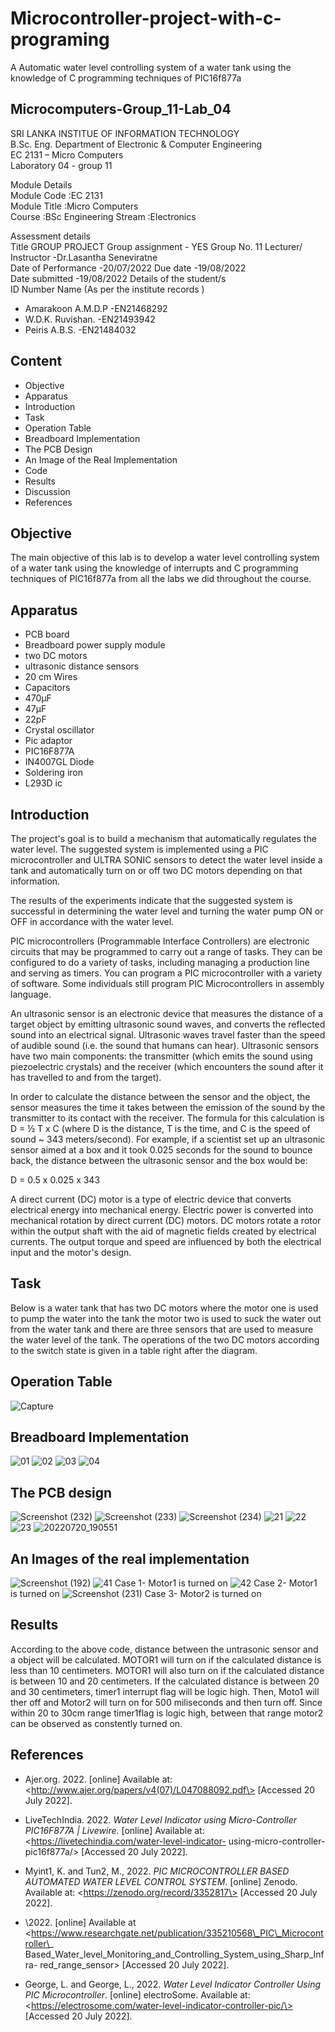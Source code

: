 # Microcontroller-project-with-c-programing
A Automatic water level controlling system of a water tank using the knowledge of C programming techniques of PIC16f877a

## Microcomputers-Group_11-Lab_04
SRI LANKA INSTITUE OF INFORMATION TECHNOLOGY  
B.Sc. Eng. Department of Electronic & Computer Engineering  
EC 2131 – Micro Computers  
Laboratory 04   - group 11
 
Module Details 	
Module Code  :EC 2131	
Module Title :Micro Computers  		
Course       :BSc Engineering 
Stream       :Electronics	

Assessment details 			
Title 	GROUP PROJECT	Group assignment - YES
Group No. 	11
Lecturer/ Instructor  -Dr.Lasantha Seneviratne	 	
Date of Performance   -20/07/2022 
Due date              -19/08/2022	
Date submitted        -19/08/2022 
Details of the student/s  
ID Number 	Name (As per the institute records ) 	
- Amarakoon A.M.D.P -EN21468292
- W.D.K. Ruvishan. -EN21493942
- Peiris A.B.S. -EN21484032

## Content

- Objective
- Apparatus
- Introduction
- Task
- Operation Table
- Breadboard Implementation
- The PCB Design
- An Image of the Real Implementation
- Code
- Results
- Discussion
- References

## Objective

The main objective of this lab is to develop a water level controlling system of a water tank using the knowledge of interrupts and C programming techniques of PIC16f877a from all the labs we did throughout the course.

## Apparatus

- PCB board
- Breadboard power supply module
- two DC motors
- ultrasonic distance sensors
- 20 cm Wires
- Capacitors 
 - 470µF
 - 47µF
 - 22pF
- Crystal oscillator
- Pic adaptor
- PIC16F877A
- IN4007GL Diode
- Soldering iron
- L293D ic

## Introduction

The project's goal is to build a mechanism that automatically regulates the water level. The suggested system is implemented using a PIC microcontroller and ULTRA SONIC sensors to detect the water level inside a tank and automatically turn on or off two DC motors depending on that information.

The results of the experiments indicate that the suggested system is successful in determining the water level and turning the water pump ON or OFF in accordance with the water level.

PIC microcontrollers (Programmable Interface Controllers) are electronic circuits that may be programmed to carry out a range of tasks. They can be configured to do a variety of tasks, including managing a production line and serving as timers. You can program a PIC microcontroller with a variety of software. Some individuals still program PIC Microcontrollers in assembly language.

An ultrasonic sensor is an electronic device that measures the distance of a target object by emitting ultrasonic sound waves, and converts the reflected sound into an electrical signal. Ultrasonic waves travel faster than the speed of audible sound (i.e. the sound that humans can hear). Ultrasonic sensors have two main components: the transmitter (which emits the sound using piezoelectric crystals) and the receiver (which encounters the sound after it has travelled to and from the target).

In order to calculate the distance between the sensor and the object, the sensor measures the time it takes between the emission of the sound by the transmitter to its contact with the receiver. The formula for this calculation is D = ½ T x C (where D is the distance, T is the time, and C is the speed of sound ~ 343 meters/second). For example, if a scientist set up an ultrasonic sensor aimed at a box and it took 0.025 seconds for the sound to bounce back, the distance between the ultrasonic sensor and the box would be:

D = 0.5 x 0.025 x 343

A direct current (DC) motor is a type of electric device that converts electrical energy into mechanical energy. Electric power is converted into mechanical rotation by direct current (DC) motors. DC motors rotate a rotor within the output shaft with the aid of magnetic fields created by electrical currents. The output torque and speed are influenced by both the electrical input and the motor's design.

## Task

Below is a water tank that has two DC motors where the motor one is used to pump the water into the tank the motor two is used to suck the water out from the water tank and there are three sensors that are used to measure the water level of the tank. The operations of the two DC motors according to the switch state is given in a table right after the diagram.

## Operation Table
![Capture](https://user-images.githubusercontent.com/111219871/185356673-943aef1f-9775-41d0-b384-61db702a1efb.PNG)

## Breadboard Implementation
![01](https://user-images.githubusercontent.com/111219871/185334762-2fb08e60-d8ee-4bcd-a9d3-85a43d0aba9c.jpg)
![02](https://user-images.githubusercontent.com/111219871/185334767-5117ad83-274a-489f-862d-53bd5d0eaf78.jpg)
![03](https://user-images.githubusercontent.com/111219871/185334769-bfba5dab-acf0-485b-b91a-6444e325e8a8.jpg)
![04](https://user-images.githubusercontent.com/111219871/185334772-055d599b-9307-4387-a9e2-d940a328ab6b.jpg)

## The PCB design
![Screenshot (232)](https://user-images.githubusercontent.com/111219871/185356111-97bdfc35-097c-4d0d-8707-88224288a22a.png)
![Screenshot (233)](https://user-images.githubusercontent.com/111219871/185356123-1c5053da-e1ce-497e-aef9-9eabf09943e4.png)
![Screenshot (234)](https://user-images.githubusercontent.com/111219871/185356125-59298d4f-910d-4921-8f90-af7740fb6e77.png)
![21](https://user-images.githubusercontent.com/111219871/185335136-ab46e476-7b1f-43eb-b671-267df63eb36e.jpg)
![22](https://user-images.githubusercontent.com/111219871/185335149-5a2ce07a-ceff-42fe-a1d1-109b5cf7b150.jpg)
![23](https://user-images.githubusercontent.com/111219871/185335153-bc4b9b47-6f2a-4c85-8504-4ba2b999c027.jpg)
![20220720_190551](https://user-images.githubusercontent.com/111219871/185336069-d2c9f940-5771-4b92-859b-b936fd3ace09.jpg)

## An Images of the real implementation
![Screenshot (192)](https://user-images.githubusercontent.com/111219871/185343895-b89c7250-3784-4378-8e7f-17fc18916a26.png)
![41](https://user-images.githubusercontent.com/111219871/185343954-e5dbf605-1742-4069-b57c-8a934c4e805d.png)
Case 1- Motor1 is turned on
![42](https://user-images.githubusercontent.com/111219871/185343965-3175a393-9792-4bb7-b5a5-2c7618bfac54.png)
Case 2- Motor1 is turned on
![Screenshot (231)](https://user-images.githubusercontent.com/111219871/185345220-73de7905-bf20-4dfa-a2f8-d8105275125d.png)
Case 3- Motor2 is turned on


## Results

According to the above code, distance between the untrasonic sensor and a object will be calculated. MOTOR1 will turn on if the calculated distance is less than 10 centimeters. MOTOR1 will also turn on if the calculated distance is between 10 and 20 centimeters. If the calculated distance is between 20 and 30 centimeters, timer1 interrupt flag will be logic high. Then, Moto1 will ther off and Motor2 will turn on for 500 miliseconds and then turn off. Since within 20 to 30cm range timer1flag is logic high, between that range motor2 can be observed as constently turned on. 

## References

- Ajer.org. 2022. [online] Available at: \<http://www.ajer.org/papers/v4(07)/L047088092.pdf\> [Accessed 20 July 2022].
- LiveTechIndia. 2022. _Water Level Indicator using Micro-Controller PIC16F877A | Livewire_. [online] Available at: \<https://livetechindia.com/water-level-indicator-   using-micro-controller-pic16f877a/\> [Accessed 20 July 2022].
- Myint1, K. and Tun2, M., 2022. _PIC MICROCONTROLLER BASED AUTOMATED WATER LEVEL CONTROL SYSTEM_. [online] Zenodo. Available at: \<https://zenodo.org/record/3352817\>   [Accessed 20 July 2022].

- \2022. [online] Available at <https://www.researchgate.net/publication/335210568\_PIC\_Microcontroller\_
  Based\_Water\_level\_Monitoring\_and\_Controlling\_System\_using\_Sharp\_Infra-   red\_range\_sensor\> [Accessed 20 July 2022].
- George, L. and George, L., 2022. _Water Level Indicator Controller Using PIC Microcontroller_. 
  [online] electroSome. Available at: \<https://electrosome.com/water-level-indicator-controller-pic/\> [Accessed 20 July 2022].
